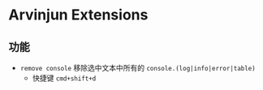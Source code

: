# Arvinjun Extensions

## 功能

- `remove console` 移除选中文本中所有的 `console.(log|info|error|table)`
  - 快捷键 `cmd+shift+d`
